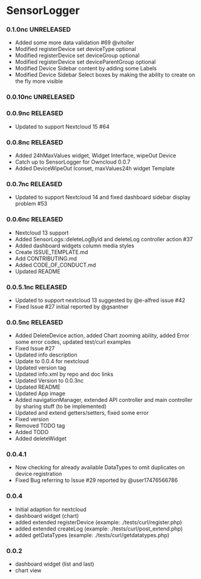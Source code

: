# SensorLogger
### 0.1.0nc UNRELEASED
  * Added some more data validation #69 @vitoller
  * Modified registerDevice set deviceType optional
  * Modified registerDevice set deviceGroup optional
  * Modified registerDevice set deviceParentGroup optional 
  * Modified Device Sidebar content by adding some Labels
  * Modified Device Sidebar Select boxes by making the ability to create on the fly more visible

### 0.0.10nc UNRELEASED


### 0.0.9nc RELEASED
  * Updated to support Nextcloud 15 #64

### 0.0.8nc RELEASED
  * Added 24hMaxValues widget, Widget Interface, wipeOut Device
  * Catch up to SensorLogger for Owncloud 0.0.7
  * Added DeviceWipeOut Iconset, maxValues24h widget Template
  
### 0.0.7nc RELEASED 
  * Updated to support Nextcloud 14 and fixed dashboard sidebar display problem #53

### 0.0.6nc RELEASED
  * Nextcloud 13 support
  * Added SensorLogs::deleteLogById and deleteLog controller action #37
  * Added dashboard widgets column media styles
  * Create ISSUE_TEMPLATE.md
  * Add CONTRIBUTING.md
  * Added CODE_OF_CONDUCT.md
  * Updated README
  
### 0.0.5.1nc RELEASED
  * Updated to support nextcloud 13 suggested by @e-alfred issue #42
  * Fixed Issue #27 initial reported by @gsantner
### 0.0.5nc RELEASED
  * Added DeleteDevice action, added Chart zooming ability, added Error some error codes, updated test/curl examples
  * Fixed Issue #27
  * Updated info description
  * Update to 0.0.4 for nextcloud
  * Updated version tag
  * Updated info.xml by repo and doc links
  * Updated Version to 0.0.3nc
  * Updated README
  * Updated App image
  * Added navigationManager, extended API controller and main controller by sharing stuff (to be implemented)
  * Updated and extend getters/setters, fixed some error
  * Fixed version
  * Removed TODO tag
  * Added TODO
  * Added deleteWidget

### 0.0.4.1

  * Now checking for already available DataTypes to omit duplicates on device registration
  * Fixed Bug referring to Issue #29 reported by @user17476566786

### 0.0.4

  * Initial adaption for nextcloud
  * dashboard widget (chart)
  * added extended registerDevice (example: ./tests/curl/register.php)
  * added extended createLog (example: ./tests/curl/post_extend.php)
  * added getDataTypes (example: ./tests/curl/getdatatypes.php)

### 0.0.2

 * dashboard widget (list and last)
 * chart view
